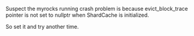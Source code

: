 

Suspect the myrocks running crash problem is because 
evict_block_trace pointer is not set to nullptr when ShardCache is initialized.



So set it and try another time.



